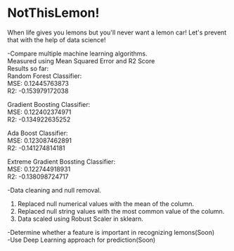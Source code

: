 # NotThisLemon!
When life gives you lemons but you'll never want a lemon car! Let's prevent that with the help of data science!

-Compare multiple machine learning algorithms.  
Measured using Mean Squared Error and R2 Score  
Results so far:  
Random Forest Classifier:  
MSE: 0.12445763873  
R2: -0.153979172038  
  
Gradient Boosting Classifier:    
MSE: 0.122402374971  
R2: -0.134922635252  
  
Ada Boost Classifier:  
MSE: 0.123087462891  
R2: -0.141274814181  

Extreme Gradient Bossting Classifier:  
MSE: 0.122744918931  
R2: -0.138098724717  
  
-Data cleaning and null removal.  
1. Replaced null numerical values with the mean of the column.  
2. Replaced null string values with the most common value of the column.  
3. Data scaled using Robust Scaler in sklearn.  
  
-Determine whether a feature is important in recognizing lemons(Soon)  
-Use Deep Learning approach for prediction(Soon)  

